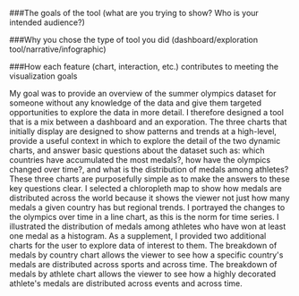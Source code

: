 ###The goals of the tool (what are you trying to show? Who is your intended audience?)

###Why you chose the type of tool you did (dashboard/exploration tool/narrative/infographic)

###How each feature (chart, interaction, etc.) contributes to meeting the visualization goals

My goal was to provide an overview of the summer olympics dataset for someone without any knowledge of the data and give them targeted opportunities to explore the data in more detail. I therefore designed a tool that is a mix between a dashboard and an exporation. The three charts that initially display are designed to show patterns and trends at a high-level, provide a useful context in which to explore the detail of the two dynamic charts, and answer basic questions about the dataset such as: which countries have accumulated the most medals?, how have the olympics changed over time?, and what is the distribution of medals among athletes? These three charts are purposefully simple as to make the answers to these key questions clear. I selected a chloropleth map to show how medals are distributed across the world because it shows the viewer not just how many medals a given country has but regional trends. I portrayed the changes to the olympics over time in a line chart, as this is the norm for time series. I illustrated the distribution of medals among athletes who have won at least one medal as a histogram. As a supplement, I provided two additional charts for the user to explore data of interest to them. The breakdown of medals by country chart allows the viewer to see how a specific country's medals are distributed across sports and across time. The breakdown of medals by athlete chart allows the viewer to see how a highly decorated athlete's medals are distributed across events and across time.